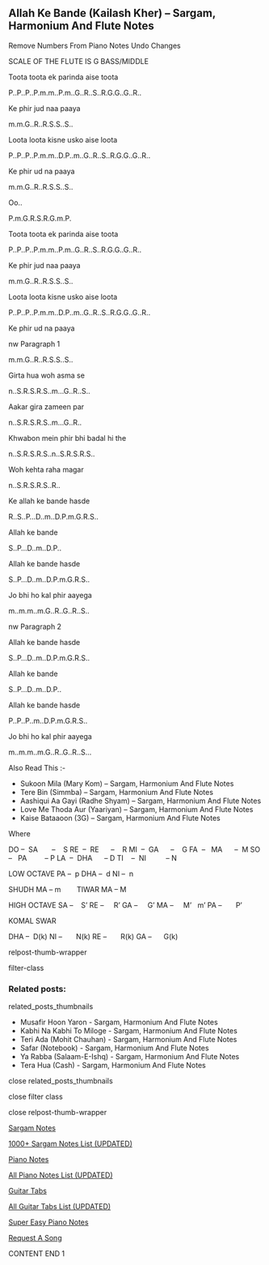 
## Allah Ke Bande (Kailash Kher) – Sargam, Harmonium And Flute Notes

Remove Numbers From Piano Notes
Undo Changes

SCALE OF THE FLUTE IS G BASS/MIDDLE

Toota toota ek parinda aise toota

P..P..P..P.m.m..P.m..G..R..S..R.G.G..G..R..

Ke phir jud naa paaya

m.m.G..R..R.S.S..S..

Loota loota kisne usko aise loota

P..P..P..P.m.m..D.P..m..G..R..S..R.G.G..G..R..

Ke phir ud na paaya

m.m.G..R..R.S.S..S..

Oo..

P.m.G.R.S.R.G.m.P.

Toota toota ek parinda aise toota

P..P..P..P.m.m..P.m..G..R..S..R.G.G..G..R..

Ke phir jud naa paaya

m.m.G..R..R.S.S..S..

Loota loota kisne usko aise loota

P..P..P..P.m.m..D.P..m..G..R..S..R.G.G..G..R..

Ke phir ud na paaya

nw Paragraph 1

m.m.G..R..R.S.S..S..

Girta hua woh asma se

n..S.R.S.R.S..m…G..R..S..

Aakar gira zameen par

n..S.R.S.R.S..m…G..R..

Khwabon mein phir bhi badal hi the

n..S.R.S.R.S..n..S.R.S.R.S..

Woh kehta raha magar

n..S.R.S.R.S..R..

Ke allah ke bande hasde

R..S..P…D..m..D.P.m.G.R.S..

Allah ke bande

S..P…D..m..D.P..

Allah ke bande hasde

S..P…D..m..D.P.m.G.R.S..

Jo bhi ho kal phir aayega

m..m.m..m.G..R..G..R..S..

nw Paragraph 2

Allah ke bande hasde

S..P…D..m..D.P.m.G.R.S..

Allah ke bande

S..P…D..m..D.P..

Allah ke bande hasde

P..P..P..m..D.P.m.G.R.S..

Jo bhi ho kal phir aayega

m..m.m..m.G..R..G..R..S…

Also Read This :-

* Sukoon Mila (Mary Kom) – Sargam, Harmonium And Flute Notes
* Tere Bin (Simmba) – Sargam, Harmonium And Flute Notes
* Aashiqui Aa Gayi (Radhe Shyam) – Sargam, Harmonium And Flute Notes
* Love Me Thoda Aur (Yaariyan) – Sargam, Harmonium And Flute Notes
* Kaise Bataaoon (3G) – Sargam, Harmonium And Flute Notes

Where

DO –  SA       –    S
RE  –  RE      –    R
MI  –  GA      –    G
FA  –   MA      –  M
SO  –   PA         – P
LA  –  DHA      – D
TI    –  NI          – N

LOW OCTAVE
PA –  p
DHA –  d
NI –  n

SHUDH MA – m        TIWAR MA – M

HIGH OCTAVE
SA –    S’
RE –     R’
GA –     G’
MA –     M’   m’
PA –       P’

KOMAL SWAR

DHA –  D(k)
NI –       N(k)
RE –       R(k)
GA –      G(k)

relpost-thumb-wrapper

filter-class

### Related posts:

related_posts_thumbnails

* Musafir Hoon Yaron - Sargam, Harmonium And Flute Notes
* Kabhi Na Kabhi To Miloge - Sargam, Harmonium And Flute Notes
* Teri Ada (Mohit Chauhan) - Sargam, Harmonium And Flute Notes
* Safar (Notebook) - Sargam, Harmonium And Flute Notes
* Ya Rabba (Salaam-E-Ishq) - Sargam, Harmonium And Flute Notes
* Tera Hua (Cash) - Sargam, Harmonium And Flute Notes

close related_posts_thumbnails

close filter class

close relpost-thumb-wrapper

[Sargam Notes](https://www.notationsworld.com/sargam-notes.html)

[1000+ Sargam Notes List (UPDATED)](https://www.notationsworld.com/all-songs-list-sargam-notes.html)

[Piano Notes](https://www.notationsworld.com/piano-notes.html)

[All Piano Notes List (UPDATED)](https://www.notationsworld.com/all-songs-list-piano-notes.html)

[Guitar Tabs](https://www.notationsworld.com/guitar-tabs.html)

[All Guitar Tabs List (UPDATED)](https://www.notationsworld.com/all-songs-list-guitar-tabs.html)

[Super Easy Piano Notes](https://studywall.in/)

[Request A Song](https://www.notationsworld.com/request-a-song.html)

CONTENT END 1

